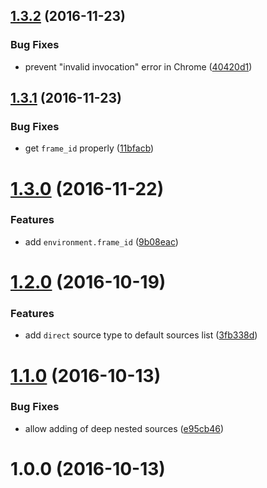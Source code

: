 <a name="1.3.2"></a>
## [1.3.2](https://github.com/fczbkk/value-source/compare/v1.3.1...v1.3.2) (2016-11-23)


### Bug Fixes

* prevent "invalid invocation" error in Chrome ([40420d1](https://github.com/fczbkk/value-source/commit/40420d1))



<a name="1.3.1"></a>
## [1.3.1](https://github.com/fczbkk/value-source/compare/v1.3.0...v1.3.1) (2016-11-23)


### Bug Fixes

* get `frame_id` properly ([11bfacb](https://github.com/fczbkk/value-source/commit/11bfacb))



<a name="1.3.0"></a>
# [1.3.0](https://github.com/fczbkk/value-source/compare/v1.2.0...v1.3.0) (2016-11-22)


### Features

* add `environment.frame_id` ([9b08eac](https://github.com/fczbkk/value-source/commit/9b08eac))



<a name="1.2.0"></a>
# [1.2.0](https://github.com/fczbkk/value-source/compare/v1.1.0...v1.2.0) (2016-10-19)


### Features

* add `direct` source type to default sources list ([3fb338d](https://github.com/fczbkk/value-source/commit/3fb338d))



<a name="1.1.0"></a>
# [1.1.0](https://github.com/fczbkk/value-source/compare/v1.0.0...v1.1.0) (2016-10-13)


### Bug Fixes

* allow adding of deep nested sources ([e95cb46](https://github.com/fczbkk/value-source/commit/e95cb46))



<a name="1.0.0"></a>
# 1.0.0 (2016-10-13)



